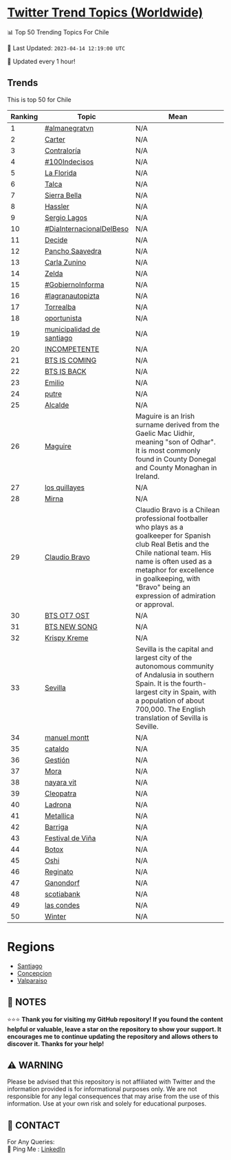 [Twitter Trend Topics (Worldwide)](https://github.com/ErcinDedeoglu/Twitter-Trend-Topics)
==========


📊 Top 50 Trending Topics For Chile

📆 Last Updated: `2023-04-14 12:19:00 UTC`

🔧 Updated every 1 hour!


## Trends

This is top 50 for Chile

| Ranking | Topic | Mean |
| ------- | ------------ | ------------ |
| 1 | [#almanegratvn](http://twitter.com/search?q=%23almanegratvn) | N/A |
| 2 | [Carter](http://twitter.com/search?q=Carter) | N/A |
| 3 | [Contraloría](http://twitter.com/search?q=Contralor%c3%ada) | N/A |
| 4 | [#100Indecisos](http://twitter.com/search?q=%23100Indecisos) | N/A |
| 5 | [La Florida](http://twitter.com/search?q=La+Florida) | N/A |
| 6 | [Talca](http://twitter.com/search?q=Talca) | N/A |
| 7 | [Sierra Bella](http://twitter.com/search?q=Sierra+Bella) | N/A |
| 8 | [Hassler](http://twitter.com/search?q=Hassler) | N/A |
| 9 | [Sergio Lagos](http://twitter.com/search?q=Sergio+Lagos) | N/A |
| 10 | [#DiaInternacionalDelBeso](http://twitter.com/search?q=%23DiaInternacionalDelBeso) | N/A |
| 11 | [Decide](http://twitter.com/search?q=Decide) | N/A |
| 12 | [Pancho Saavedra](http://twitter.com/search?q=Pancho+Saavedra) | N/A |
| 13 | [Carla Zunino](http://twitter.com/search?q=Carla+Zunino) | N/A |
| 14 | [Zelda](http://twitter.com/search?q=Zelda) | N/A |
| 15 | [#GobiernoInforma](http://twitter.com/search?q=%23GobiernoInforma) | N/A |
| 16 | [#lagranautopizta](http://twitter.com/search?q=%23lagranautopizta) | N/A |
| 17 | [Torrealba](http://twitter.com/search?q=Torrealba) | N/A |
| 18 | [oportunista](http://twitter.com/search?q=oportunista) | N/A |
| 19 | [municipalidad de santiago](http://twitter.com/search?q=municipalidad+de+santiago) | N/A |
| 20 | [INCOMPETENTE](http://twitter.com/search?q=INCOMPETENTE) | N/A |
| 21 | [BTS IS COMING](http://twitter.com/search?q=BTS+IS+COMING) | N/A |
| 22 | [BTS IS BACK](http://twitter.com/search?q=BTS+IS+BACK) | N/A |
| 23 | [Emilio](http://twitter.com/search?q=Emilio) | N/A |
| 24 | [putre](http://twitter.com/search?q=putre) | N/A |
| 25 | [Alcalde](http://twitter.com/search?q=Alcalde) | N/A |
| 26 | [Maguire](http://twitter.com/search?q=Maguire) | Maguire is an Irish surname derived from the Gaelic Mac Uidhir, meaning "son of Odhar". It is most commonly found in County Donegal and County Monaghan in Ireland. |
| 27 | [los quillayes](http://twitter.com/search?q=los+quillayes) | N/A |
| 28 | [Mirna](http://twitter.com/search?q=Mirna) | N/A |
| 29 | [Claudio Bravo](http://twitter.com/search?q=Claudio+Bravo) | Claudio Bravo is a Chilean professional footballer who plays as a goalkeeper for Spanish club Real Betis and the Chile national team. His name is often used as a metaphor for excellence in goalkeeping, with "Bravo" being an expression of admiration or approval. |
| 30 | [BTS OT7 OST](http://twitter.com/search?q=BTS+OT7+OST) | N/A |
| 31 | [BTS NEW SONG](http://twitter.com/search?q=BTS+NEW+SONG) | N/A |
| 32 | [Krispy Kreme](http://twitter.com/search?q=Krispy+Kreme) | N/A |
| 33 | [Sevilla](http://twitter.com/search?q=Sevilla) | Sevilla is the capital and largest city of the autonomous community of Andalusia in southern Spain. It is the fourth-largest city in Spain, with a population of about 700,000. The English translation of Sevilla is Seville. |
| 34 | [manuel montt](http://twitter.com/search?q=manuel+montt) | N/A |
| 35 | [cataldo](http://twitter.com/search?q=cataldo) | N/A |
| 36 | [Gestión](http://twitter.com/search?q=Gesti%c3%b3n) | N/A |
| 37 | [Mora](http://twitter.com/search?q=Mora) | N/A |
| 38 | [nayara vit](http://twitter.com/search?q=nayara+vit) | N/A |
| 39 | [Cleopatra](http://twitter.com/search?q=Cleopatra) | N/A |
| 40 | [Ladrona](http://twitter.com/search?q=Ladrona) | N/A |
| 41 | [Metallica](http://twitter.com/search?q=Metallica) | N/A |
| 42 | [Barriga](http://twitter.com/search?q=Barriga) | N/A |
| 43 | [Festival de Viña](http://twitter.com/search?q=Festival+de+Vi%c3%b1a) | N/A |
| 44 | [Botox](http://twitter.com/search?q=Botox) | N/A |
| 45 | [Oshi](http://twitter.com/search?q=Oshi) | N/A |
| 46 | [Reginato](http://twitter.com/search?q=Reginato) | N/A |
| 47 | [Ganondorf](http://twitter.com/search?q=Ganondorf) | N/A |
| 48 | [scotiabank](http://twitter.com/search?q=scotiabank) | N/A |
| 49 | [las condes](http://twitter.com/search?q=las+condes) | N/A |
| 50 | [Winter](http://twitter.com/search?q=Winter) | N/A |



# Regions

* [Santiago](</Chile/Santiago.md>)
* [Concepcion](</Chile/Concepcion.md>)
* [Valparaiso](</Chile/Valparaiso.md>)



## 📝 NOTES

⭐⭐⭐ **Thank you for visiting my GitHub repository! If you found the content helpful or valuable, leave a star on the repository to show your support. It encourages me to continue updating the repository and allows others to discover it. Thanks for your help!**


## ⚠️ WARNING

Please be advised that this repository is not affiliated with Twitter and the information provided is for informational purposes only. We are not responsible for any legal consequences that may arise from the use of this information. Use at your own risk and solely for educational purposes.


## 📨 CONTACT

 For Any Queries:  
            🏓 Ping Me : [LinkedIn](https://www.linkedin.com/in/ercindedeoglu/)
